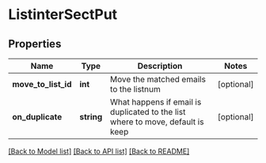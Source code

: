 # ListinterSectPut

## Properties
Name | Type | Description | Notes
------------ | ------------- | ------------- | -------------
**move_to_list_id** | **int** | Move the matched emails to the listnum | [optional] 
**on_duplicate** | **string** | What happens if email is duplicated to the list where to move, default is keep | [optional] 

[[Back to Model list]](../README.md#documentation-for-models) [[Back to API list]](../README.md#documentation-for-api-endpoints) [[Back to README]](../README.md)


